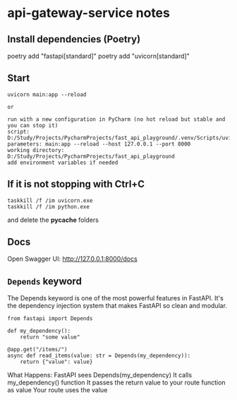 # api-gateway-service notes


## Install dependencies (Poetry)
poetry add "fastapi[standard]"
poetry add "uvicorn[standard]"


## Start
```
uvicorn main:app --reload

or 

run with a new configuration in PyCharm (no hot reload but stable and you can stop it)
script: D:/Study/Projects/PycharmProjects/fast_api_playground/.venv/Scripts/uvicorn.exe
parameters: main:app --reload --host 127.0.0.1 --port 8000
working directory: D:/Study/Projects/PycharmProjects/fast_api_playground
add environment variables if needed
```


## If it is not stopping with Ctrl+C
```
taskkill /f /im uvicorn.exe
taskkill /f /im python.exe
```
and delete the __pycache__ folders


## Docs
Open Swagger UI: http://127.0.0.1:8000/docs


## `Depends` keyword
The Depends keyword is one of the most powerful features in FastAPI. It's the dependency injection 
system that makes FastAPI so clean and modular.

```
from fastapi import Depends

def my_dependency():
    return "some value"

@app.get("/items/")
async def read_items(value: str = Depends(my_dependency)):
    return {"value": value}
```
What Happens:
    FastAPI sees Depends(my_dependency)
    It calls my_dependency() function
    It passes the return value to your route function as value
    Your route uses the value
